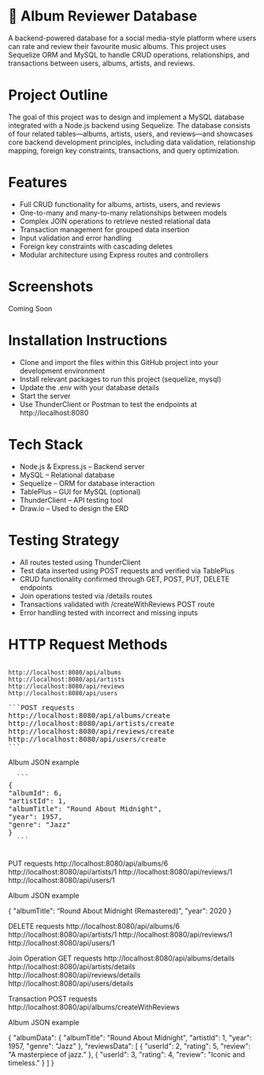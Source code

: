 # 🎵 Album Reviewer Database

A backend-powered database for a social media-style platform where users can rate and review their favourite music albums. This project uses Sequelize ORM and MySQL to handle CRUD operations, relationships, and transactions between users, albums, artists, and reviews.

# Project Outline

The goal of this project was to design and implement a MySQL database integrated with a Node.js backend using Sequelize. The database consists of four related tables—albums, artists, users, and reviews—and showcases core backend development principles, including data validation, relationship mapping, foreign key constraints, transactions, and query optimization.

# Features

- Full CRUD functionality for albums, artists, users, and reviews
- One-to-many and many-to-many relationships between models
- Complex JOIN operations to retrieve nested relational data
- Transaction management for grouped data insertion
- Input validation and error handling
- Foreign key constraints with cascading deletes
- Modular architecture using Express routes and controllers

# Screenshots

Coming Soon

# Installation Instructions

- Clone and import the files within this GitHub project into your development environment
- Install relevant packages to run this project (sequelize, mysql)
- Update the .env with your database details
- Start the server
- Use ThunderClient or Postman to test the endpoints at http://localhost:8080

# Tech Stack

- Node.js & Express.js – Backend server
- MySQL – Relational database
- Sequelize – ORM for database interaction
- TablePlus – GUI for MySQL (optional)
- ThunderClient – API testing tool
- Draw.io – Used to design the ERD

# Testing Strategy

- All routes tested using ThunderClient
- Test data inserted using POST requests and verified via TablePlus
- CRUD functionality confirmed through GET, POST, PUT, DELETE endpoints
- Join operations tested via /details routes
- Transactions validated with /createWithReviews POST route
- Error handling tested with incorrect and missing inputs

# HTTP Request Methods

<pre></pre>
```GET requests
http://localhost:8080/api/albums
http://localhost:8080/api/artists
http://localhost:8080/api/reviews
http://localhost:8080/api/users
```
</pre>

<pre>
```POST requests
http://localhost:8080/api/albums/create
http://localhost:8080/api/artists/create
http://localhost:8080/api/reviews/create
http://localhost:8080/api/users/create
```
</pre>
  
Album JSON example

<pre>
  ```
{
"albumId": 6,
"artistId": 1,
"albumTitle": "Round About Midnight",
"year": 1957,
"genre": "Jazz"
}
  ```
  </pre>

PUT requests
http://localhost:8080/api/albums/6
http://localhost:8080/api/artists/1
http://localhost:8080/api/reviews/1
http://localhost:8080/api/users/1

Album JSON example

{
"albumTitle": “Round About Midnight (Remastered)",
"year": 2020
}

DELETE requests
http://localhost:8080/api/albums/6
http://localhost:8080/api/artists/1
http://localhost:8080/api/reviews/1
http://localhost:8080/api/users/1

Join Operation GET requests
http://localhost:8080/api/albums/details
http://localhost:8080/api/artists/details
http://localhost:8080/api/reviews/details
http://localhost:8080/api/users/details

Transaction POST requests
http://localhost:8080/api/albums/createWithReviews

Album JSON example

{
"albumData": {
"albumTitle": "Round About Midnight",
"artistId": 1,
"year": 1957,
"genre": "Jazz"
},
"reviewsData": [
{
"userId": 2,
"rating": 5,
"review": "A masterpiece of jazz."
},
{
"userId": 3,
"rating": 4,
"review": "Iconic and timeless."
}
]
}
